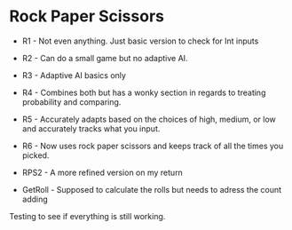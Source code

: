 # Rock Paper Scissors 

* R1 - Not even anything. Just basic version to check for Int inputs
* R2 - Can do a small game but no adaptive AI.
* R3 - Adaptive AI basics only
* R4 - Combines both but has a wonky section in regards to treating probability and comparing.
* R5 - Accurately adapts based on the choices of high, medium, or low and accurately tracks what you input.
* R6 - Now uses rock paper scissors and keeps track of all the times you picked.

* RPS2 - A more refined version on my return

* GetRoll - Supposed to calculate the rolls but needs to adress the count adding

Testing to see if everything is still working.